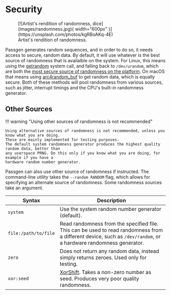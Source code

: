 # Security

<figure markdown>
[![Artist's rendition of randomness, dice](images/randomness.jpg){ width="600px" }](https://unsplash.com/photos/kgRBoAKq-4E)
<figcaption>Artist's rendition of randomness.</figcaption>
</figure>

Passgen generates random sequences, and in order to do so, it needs access to
secure, random data. By default, it will use whatever is the best source of
randomness that is availalble on the system. For Linux, this means using the
[getrandom][] system call, and falling back to `/dev/urandom`, which are both
the [most secure source of randomness on the platform][linuxrandom]. On
macOS that means using [arc4random\_buf][arc4random] to get random data, which
is equally secure. Both of these methods will pool randomness from various sources,
such as jitter, interrupt timings and the CPU's built-in randomness generator.

## Other Sources

!!! warning "Using other sources of randomness is not recommended"

    Using alternative sources of randomness is not recommended, unless you know what you are doing.
    These are mainly implemented for testing purposes.
    The default system randomness generator produces the highest quality random data, better than
    any userspace PRNG. Do this only if you know what you are doing, for example if you have a 
    hardware random number generator.

Passgen can also use other source of randomness if instructed.  The
command-line utility takes the `--random RANDOM` flag, which allows for
specifying an alternate source of randomness. Some randomness sources take an
argument.

| Syntax | Description |
| --- | --- |
| `system` | Use the system random number generator (default). |
| `file:/path/to/file` | Read randomness from the specified file. This can be used to read randomness from a different device, such as `/dev/random`, or a hardware randomness generator. |
| `zero` | Does not return any random data, instead simply returns zeroes. Used only for testing. |
| `xor:seed` | [XorShift][xorshift]. Takes a non-zero number as seed. Produces very poor quality randomness. |

[xorshift]: https://en.wikipedia.org/wiki/Xorshift
[getrandom]: https://man7.org/linux/man-pages/man2/getrandom.2.html
[arc4random]: https://www.freebsd.org/cgi/man.cgi?query=arc4random_buf&sektion=3&n=1
[linuxrandom]: https://www.2uo.de/myths-about-urandom/
